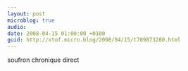 ```yaml
---
layout: post
microblog: true
audio: 
date: 2008-04-15 01:00:00 +0100
guid: http://xtof.micro.blog/2008/04/15/t789873280.html
---
```

soufron chronique direct
